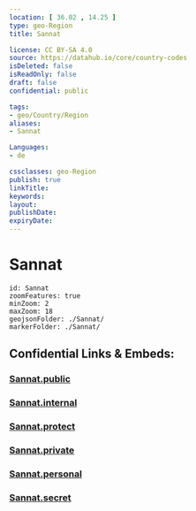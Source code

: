 ```yaml
---
location: [ 36.02 , 14.25 ] 
type: geo-Region
title: Sannat

license: CC BY-SA 4.0
source: https://datahub.io/core/country-codes
isDeleted: false
isReadOnly: false
draft: false
confidential: public

tags:
- geo/Country/Region
aliases:
- Sannat

Languages:
- de

cssclasses: geo-Region
publish: true
linkTitle: 
keywords: 
layout: 
publishDate: 
expiryDate: 
---
```


# Sannat

```leaflet
id: Sannat
zoomFeatures: true 
minZoom: 2 
maxZoom: 18
geojsonFolder: ./Sannat/
markerFolder: ./Sannat/
```


## Confidential Links & Embeds: 

### [Sannat.public](/_public/\Earth\Continent\Europe\Europe~South\Malta\Regions~Malta\Għawdex\counties~GħawdexSannat.public.md) 

### [Sannat.internal](/_internal/\Earth\Continent\Europe\Europe~South\Malta\Regions~Malta\Għawdex\counties~GħawdexSannat.internal.md) 

### [Sannat.protect](/_protect/\Earth\Continent\Europe\Europe~South\Malta\Regions~Malta\Għawdex\counties~GħawdexSannat.protect.md) 

### [Sannat.private](/_private/\Earth\Continent\Europe\Europe~South\Malta\Regions~Malta\Għawdex\counties~GħawdexSannat.private.md) 

### [Sannat.personal](/_personal/\Earth\Continent\Europe\Europe~South\Malta\Regions~Malta\Għawdex\counties~GħawdexSannat.personal.md) 

### [Sannat.secret](/_secret/\Earth\Continent\Europe\Europe~South\Malta\Regions~Malta\Għawdex\counties~GħawdexSannat.secret.md)

